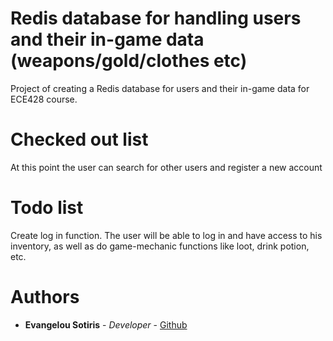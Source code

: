 # Redis database for handling users and their in-game data (weapons/gold/clothes etc)
Project of creating a Redis database for users and their in-game data for ECE428 course.

# Checked out list
At this point the user can search for other users and register a new account

# Todo list
Create log in function. The user will be able to log in and have access to his inventory, as well as do game-mechanic functions like loot, drink potion, etc.

# Authors
* **Evangelou Sotiris** - *Developer* - [Github](https://github.com/EvangelouSotiris)
